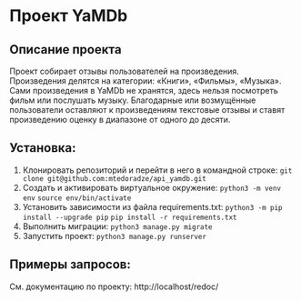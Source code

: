 # Проект YaMDb
## Описание проекта
Проект собирает отзывы пользователей на произведения. Произведения делятся на категории: «Книги», «Фильмы», «Музыка».
Сами произведения в YaMDb не хранятся, здесь нельзя посмотреть фильм или послушать музыку.
Благодарные или возмущённые пользователи оставляют к произведениям текстовые отзывы и ставят произведению оценку в диапазоне от одного до десяти.

## Установка:
1. Клонировать репозиторий и перейти в него в командной строке:
`git clone git@github.com:mtedoradze/api_yamdb.git`
2. Cоздать и активировать виртуальное окружение:
`python3 -m venv env`
`source env/bin/activate`
3. Установить зависимости из файла requirements.txt:
`python3 -m pip install --upgrade pip`
`pip install -r requirements.txt`
4. Выполнить миграции:
`python3 manage.py migrate`
5. Запустить проект:
`python3 manage.py runserver`

## Примеры запросов:
См. документацию по проекту: http://localhost/redoc/
